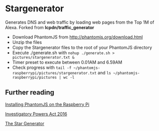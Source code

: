 # Stargenerator
Generates DNS and web traffic by loading web pages from the Top 1M of Alexa. 
Forked from **lcpdn/traffic_generator**


* Download PhantomJS from http://phantomjs.org/download.html
* Unzip the files 
* Copy the Stargenerator files to the root of your PhantomJS directory
* Execute ./generate.sh with
`nohup ./generate.sh > pictures/stargenerator.txt &`
* Timer preset to execute between 0.01AM and 6.59AM
* Check progress with `tail -f ~/phantomjs-raspberrypi/pictures/stargenerator.txt` 
and `ls ~/phantomjs-raspberrypi/pictures | wc -l`

## Further reading

[Installing PhantomJS on the Raspberry Pi](http://www.bitpi.co/2015/02/10/installing-phantomjs-on-the-raspberry-pi/)

[Investigatory Powers Act 2016](https://en.wikipedia.org/wiki/Investigatory_Powers_Act_2016)

[The Star Generator](http://spacequest.wikia.com/wiki/Star_Generator)





